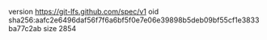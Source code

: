 version https://git-lfs.github.com/spec/v1
oid sha256:aafc2e6496daf56f7f6a6bf5f0e7e06e39898b5deb09bf55cf1e3833ba77c2ab
size 2854
